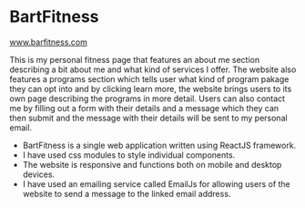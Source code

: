 # BartFitness
www.barfitness.com

This is my personal fitness page that features an about me section describing a bit about me and what kind of services I offer. The website also features a programs section which tells user what kind of program pakage they can opt into and by clicking learn more, the website brings users to its own page describing the programs in more detail. Users can also contact me by filling out a form with their details and a message which they can then submit and the message with their details will be sent to my personal email.

* BartFitness is a single web application written using ReactJS framework.
* I have used css modules to style individual components.
* The website is responsive and functions both on mobile and desktop devices.
* I have used an emailing service called EmailJs for allowing users of the website to send a message to the linked email address.

